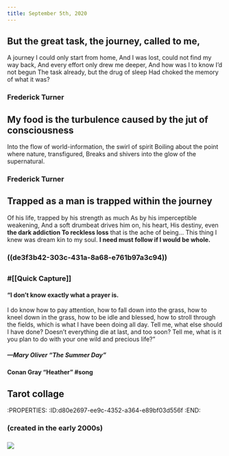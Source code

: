 ```yaml
---
title: September 5th, 2020
---
```


## But the great task, the journey, called to me,
A journey I could only start from home,
And I was lost, could not find my way back,
And every effort only drew me deeper,
And how was I to know I’d not begun
The task already, but the drug of sleep
Had choked the memory of what it was?
### Frederick Turner

## 

## My food is the turbulence caused by the jut of consciousness
Into the flow of world-information, the swirl of spirit
Boiling about the point where nature, transfigured,
Breaks and shivers into the glow of the supernatural.
### Frederick Turner

## 

## Trapped as a man is trapped within the journey
Of his life, trapped by his strength as much
As by his imperceptible weakening,
And a soft drumbeat drives him on, his heart,
His destiny, even **the dark addiction
To reckless loss** that is the ache of being…
This thing I knew was dream kin to my soul.
__I need must follow if I would be whole.__
### 

### ((de3f3b42-303c-431a-8a68-e761b97a3c94))

## 
### #[[Quick Capture]]
#### “I don’t know exactly what a prayer is.
I do know how to pay attention, how to fall down
into the grass, how to kneel down in the grass,
how to be idle and blessed, how to stroll through the fields,
which is what I have been doing all day.
Tell me, what else should I have done?
Doesn’t everything die at last, and too soon?
Tell me, what is it you plan to do
with your one wild and precious life?”

##### —Mary Oliver “The Summer Day”

#### 

#### Conan Gray “Heather” #song

## 

## Tarot collage
:PROPERTIES:
:ID:d80e2697-ee9c-4352-a364-e89bf03d556f
:END:
### (created in the early 2000s)

### ![](https://firebasestorage.googleapis.com/v0/b/firescript-577a2.appspot.com/o/imgs%2Fapp%2Fsensemaking%2FqwlcaJrBZq.png?alt=media&token=462459ca-d189-4f25-8d5b-4808cf7f8b9e)

## 
